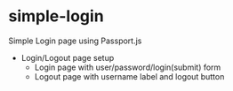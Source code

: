 # simple-login
Simple Login page using Passport.js

- Login/Logout page setup
  - Login page with user/password/login(submit) form
  - Logout page with username label and logout button
